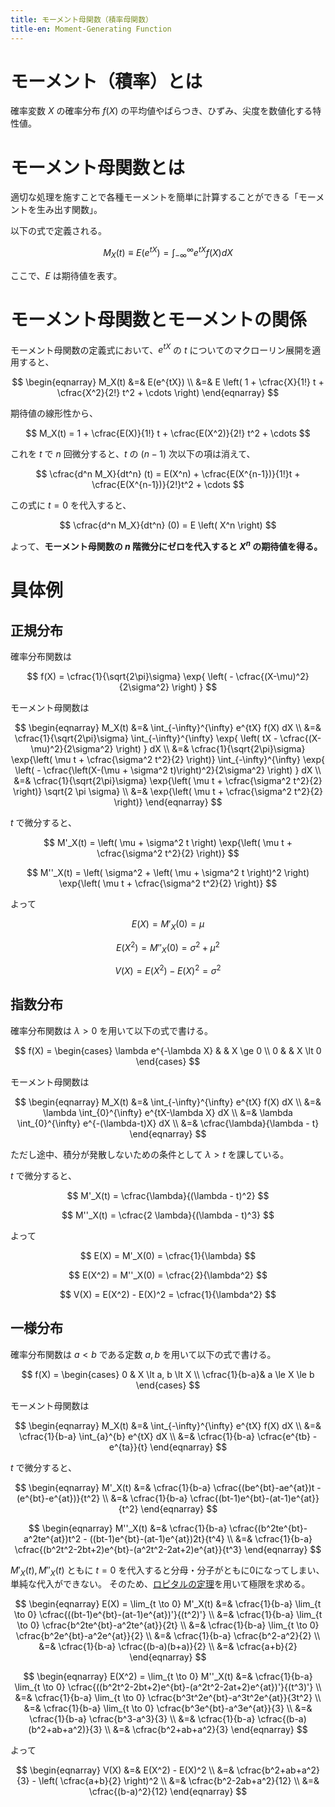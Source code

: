 ```yaml
---
title: モーメント母関数（積率母関数）
title-en: Moment-Generating Function
---
```


# モーメント（積率）とは

確率変数 $X$ の確率分布 $f(X)$ の平均値やばらつき、ひずみ、尖度を数値化する特性値。


# モーメント母関数とは

適切な処理を施すことで各種モーメントを簡単に計算することができる「モーメントを生み出す関数」。

以下の式で定義される。

$$
M_X(t) \equiv E(e^{tX}) = \int_{-\infty}^{\infty} e^{tX} f(X) dX
$$

ここで、$E$ は期待値を表す。


# モーメント母関数とモーメントの関係

モーメント母関数の定義式において、$e^{tX}$ の $t$ についてのマクローリン展開を適用すると、

$$
\begin{eqnarray}
  M_X(t) &=& E(e^{tX})
  \\ &=&
  E \left(
    1 + \cfrac{X}{1!} t + \cfrac{X^2}{2!} t^2 + \cdots
  \right)
\end{eqnarray}
$$

期待値の線形性から、

$$
M_X(t) = 1 + \cfrac{E(X)}{1!} t + \cfrac{E(X^2)}{2!} t^2 + \cdots
$$

これを $t$ で $n$ 回微分すると、$t$ の $(n-1)$ 次以下の項は消えて、

$$
\cfrac{d^n M_X}{dt^n} (t) =
E(X^n) +
\cfrac{E(X^{n-1})}{1!}t +
\cfrac{E(X^{n-1})}{2!}t^2 + \cdots
$$

この式に $t=0$ を代入すると、

$$
\cfrac{d^n M_X}{dt^n} (0) = E \left( X^n \right)
$$

よって、**モーメント母関数の $n$ 階微分にゼロを代入すると $X^n$ の期待値を得る。**


# 具体例

## 正規分布

確率分布関数は

$$
f(X) =
\cfrac{1}{\sqrt{2\pi}\sigma}
\exp{
  \left(
    - \cfrac{(X-\mu)^2}{2\sigma^2}
  \right)
}
$$

モーメント母関数は

$$
\begin{eqnarray}
  M_X(t)
  &=&
  \int_{-\infty}^{\infty} e^{tX} f(X) dX
  \\ &=&
  \cfrac{1}{\sqrt{2\pi}\sigma}
  \int_{-\infty}^{\infty} \exp{
    \left(
      tX - \cfrac{(X-\mu)^2}{2\sigma^2}
    \right)
  } dX
  \\ &=&
  \cfrac{1}{\sqrt{2\pi}\sigma}
  \exp{\left(
    \mu t + \cfrac{\sigma^2 t^2}{2}
  \right)}
  \int_{-\infty}^{\infty} \exp{
    \left(
      - \cfrac{\left(X-(\mu + \sigma^2 t)\right)^2}{2\sigma^2}
    \right)
  } dX
  \\ &=&
  \cfrac{1}{\sqrt{2\pi}\sigma}
  \exp{\left(
    \mu t + \cfrac{\sigma^2 t^2}{2}
  \right)}
  \sqrt{2 \pi \sigma}
  \\ &=&
  \exp{\left(
    \mu t + \cfrac{\sigma^2 t^2}{2}
  \right)}
\end{eqnarray}
$$

$t$ で微分すると、

$$
M'_X(t) = \left( \mu + \sigma^2 t \right)
\exp{\left(
  \mu t + \cfrac{\sigma^2 t^2}{2}
\right)}
$$

$$
M''_X(t) = \left(
  \sigma^2 + \left( \mu + \sigma^2 t \right)^2
\right)
\exp{\left(
  \mu t + \cfrac{\sigma^2 t^2}{2}
\right)}
$$

よって

$$
E(X) = M'_X(0) = \mu
$$

$$
E(X^2) = M''_X(0) = \sigma^2 + \mu^2
$$

$$
V(X) = E(X^2) - E(X)^2 = \sigma^2
$$


## 指数分布

確率分布関数は $\lambda \gt 0$ を用いて以下の式で書ける。

$$
f(X) =
\begin{cases}
  \lambda e^{-\lambda X} & & X \ge 0 \\
  0 & & X \lt 0
\end{cases}
$$

モーメント母関数は

$$
\begin{eqnarray}
  M_X(t)
  &=&
  \int_{-\infty}^{\infty} e^{tX} f(X) dX
  \\ &=&
  \lambda \int_{0}^{\infty} e^{tX-\lambda X} dX
  \\ &=&
  \lambda \int_{0}^{\infty} e^{-(\lambda-t)X} dX
  \\ &=&
  \cfrac{\lambda}{\lambda - t}
\end{eqnarray}
$$

ただし途中、積分が発散しないための条件として $\lambda \gt t$ を課している。

$t$ で微分すると、

$$
M'_X(t) = \cfrac{\lambda}{(\lambda - t)^2}
$$

$$
M''_X(t) = \cfrac{2 \lambda}{(\lambda - t)^3}
$$

よって

$$
E(X) = M'_X(0) = \cfrac{1}{\lambda}
$$

$$
E(X^2) = M''_X(0) = \cfrac{2}{\lambda^2}
$$

$$
V(X) = E(X^2) - E(X)^2 = \cfrac{1}{\lambda^2}
$$

## 一様分布

確率分布関数は $a \lt b$ である定数 $a, b$ を用いて以下の式で書ける。

$$
f(X) = \begin{cases}
0 & X \lt a, b \lt X
\\
\cfrac{1}{b-a}& a \le X \le b
\end{cases}
$$

モーメント母関数は

$$
\begin{eqnarray}
  M_X(t)
  &=&
  \int_{-\infty}^{\infty} e^{tX} f(X) dX
  \\ &=&
  \cfrac{1}{b-a} \int_{a}^{b} e^{tX} dX
  \\ &=&
  \cfrac{1}{b-a} \cfrac{e^{tb} - e^{ta}}{t}
\end{eqnarray}
$$

$t$ で微分すると、

$$
\begin{eqnarray}
  M'_X(t) &=& \cfrac{1}{b-a}
  \cfrac{(be^{bt}-ae^{at})t - (e^{bt}-e^{at})}{t^2}
  \\ &=&
  \cfrac{1}{b-a}
  \cfrac{(bt-1)e^{bt}-(at-1)e^{at}}{t^2}
\end{eqnarray}
$$

$$
\begin{eqnarray}
  M''_X(t) &=& \cfrac{1}{b-a}
  \cfrac{(b^2te^{bt}-a^2te^{at})t^2 - ((bt-1)e^{bt}-(at-1)e^{at})2t}{t^4}
  \\ &=&
  \cfrac{1}{b-a}
  \cfrac{(b^2t^2-2bt+2)e^{bt}-(a^2t^2-2at+2)e^{at}}{t^3}
\end{eqnarray}
$$

$M'_X(t), M''_X(t)$ ともに $t=0$ を代入すると分母・分子がともに0になってしまい、単純な代入ができない。
そのため、[ロピタルの定理](../calculus/lhopital-theorem.md)を用いて極限を求める。

$$
\begin{eqnarray}
  E(X) = \lim_{t \to 0} M'_X(t) &=&
  \cfrac{1}{b-a} \lim_{t \to 0}
  \cfrac{((bt-1)e^{bt}-(at-1)e^{at})'}{(t^2)'}
  \\ &=&
  \cfrac{1}{b-a} \lim_{t \to 0}
  \cfrac{b^2te^{bt}-a^2te^{at}}{2t}
  \\ &=&
  \cfrac{1}{b-a} \lim_{t \to 0}
  \cfrac{b^2e^{bt}-a^2e^{at}}{2}
  \\ &=&
  \cfrac{1}{b-a}
  \cfrac{b^2-a^2}{2}
  \\ &=&
  \cfrac{1}{b-a}
  \cfrac{(b-a)(b+a)}{2}
  \\ &=&
  \cfrac{a+b}{2}
\end{eqnarray}
$$

$$
\begin{eqnarray}
  E(X^2) = \lim_{t \to 0} M''_X(t) &=&
  \cfrac{1}{b-a} \lim_{t \to 0}
  \cfrac{((b^2t^2-2bt+2)e^{bt}-(a^2t^2-2at+2)e^{at})'}{(t^3)'}
  \\ &=&
  \cfrac{1}{b-a} \lim_{t \to 0}
  \cfrac{b^3t^2e^{bt}-a^3t^2e^{at}}{3t^2}
  \\ &=&
  \cfrac{1}{b-a} \lim_{t \to 0}
  \cfrac{b^3e^{bt}-a^3e^{at}}{3}
  \\ &=&
  \cfrac{1}{b-a}
  \cfrac{b^3-a^3}{3}
  \\ &=&
  \cfrac{1}{b-a}
  \cfrac{(b-a)(b^2+ab+a^2)}{3}
  \\ &=&
  \cfrac{b^2+ab+a^2}{3}
\end{eqnarray}
$$

よって

$$
\begin{eqnarray}
  V(X) &=& E(X^2) - E(X)^2
  \\ &=&
  \cfrac{b^2+ab+a^2}{3} - \left( \cfrac{a+b}{2} \right)^2
  \\ &=&
  \cfrac{b^2-2ab+a^2}{12}
  \\ &=&
  \cfrac{(b-a)^2}{12}
\end{eqnarray}
$$
